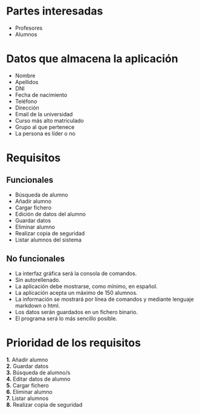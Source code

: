 
# Partes interesadas
* Profesores
* Alumnos

# Datos que almacena la aplicación

* Nombre
* Apellidos
* DNI
* Fecha de nacimiento
* Teléfono
* Dirección
* Email de la universidad
* Curso más alto matriculado
* Grupo al que pertenece
* La persona es líder o no

# Requisitos  

## Funcionales

* Búsqueda de alumno
* Añadir alumno
* Cargar fichero
* Edición de datos del alumno
* Guardar datos
* Eliminar alumno
* Realizar copia de seguridad
* Listar alumnos del sistema

## No funcionales

* La interfaz gráfica será la consola de comandos.
* Sin autorellenado.
* La aplicación debe mostrarse, como mínimo, en español. 
* La aplicación acepta un máximo de 150 alumnos. 
* La información se mostrará por línea de comandos y mediante lenguaje markdown o html. 
* Los datos serán guardados en  un fichero binario.
* El programa será lo más sencillo posible.


# Prioridad de los requisitos
 
**1.** Añadir alumno  
**2.** Guardar datos  
**3.** Búsqueda de alumno/s   
**4.** Editar datos de alumno    
**5.** Cargar fichero    
**6.** Eliminar alumno  
**7.** Listar alumnos  
**8.** Realizar copia de seguridad   


